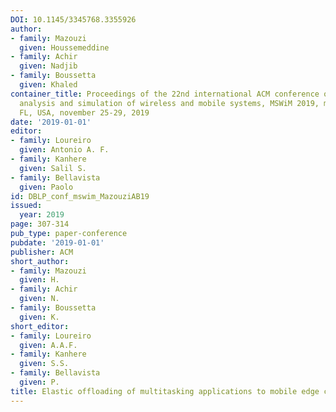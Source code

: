 ```yaml
---
DOI: 10.1145/3345768.3355926
author:
- family: Mazouzi
  given: Houssemeddine
- family: Achir
  given: Nadjib
- family: Boussetta
  given: Khaled
container_title: Proceedings of the 22nd international ACM conference on modeling,
  analysis and simulation of wireless and mobile systems, MSWiM 2019, miami beach,
  FL, USA, november 25-29, 2019
date: '2019-01-01'
editor:
- family: Loureiro
  given: Antonio A. F.
- family: Kanhere
  given: Salil S.
- family: Bellavista
  given: Paolo
id: DBLP_conf_mswim_MazouziAB19
issued:
  year: 2019
page: 307-314
pub_type: paper-conference
pubdate: '2019-01-01'
publisher: ACM
short_author:
- family: Mazouzi
  given: H.
- family: Achir
  given: N.
- family: Boussetta
  given: K.
short_editor:
- family: Loureiro
  given: A.A.F.
- family: Kanhere
  given: S.S.
- family: Bellavista
  given: P.
title: Elastic offloading of multitasking applications to mobile edge computing
---
```

